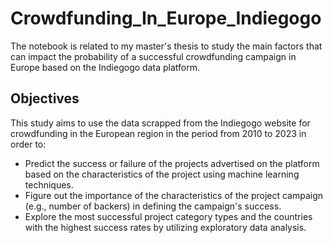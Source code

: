 # Crowdfunding_In_Europe_Indiegogo

The notebook is related to my master's thesis to study the main factors that can impact the probability of a successful crowdfunding campaign in Europe based on the Indiegogo data platform.

## Objectives
This study aims to use the data scrapped from the Indiegogo website for crowdfunding in the European region in the period from 2010 to 2023 in order to:
- Predict the success or failure of the projects advertised on the platform based on the characteristics of the project using machine learning techniques. 
- Figure out the importance of the characteristics of the project campaign (e.g., number of backers) in defining the campaign's success.
- Explore the most successful project category types and the countries with the highest success rates by utilizing exploratory data analysis.
